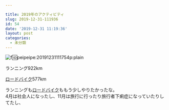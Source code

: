 ```yaml
---

title: 2019年のアクティビティ
slug: 2019-12-31-111936
id: 54
date: '2019-12-31 11:19:36'
layout: post
categories:
  - 未分類
---
```


![f:id:peipeipe:20191231111754p:plain](https://cdn-ak.f.st-hatena.com/images/fotolife/p/peipeipe/20191231/20191231111754.png "f:id:peipeipe:20191231111754p:plain")

ランニング922km

[ロードバイク](http://d.hatena.ne.jp/keyword/%A5%ED%A1%BC%A5%C9%A5%D0%A5%A4%A5%AF)577km

ランニングも[ロードバイク](http://d.hatena.ne.jp/keyword/%A5%ED%A1%BC%A5%C9%A5%D0%A5%A4%A5%AF)ももう少しやりたかったな。  
4月は社会人になったし、11月は旅行に行ったり旅行者下痢症になっていたりしてたし、